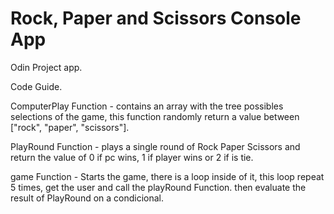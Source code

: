 # Rock, Paper and Scissors Console App
Odin Project app. 

Code Guide.

ComputerPlay Function - contains an array with the tree possibles selections of the game, this function randomly return a value between ["rock", "paper", "scissors"].

PlayRound Function - plays a single round of Rock Paper Scissors and return the value of 0 if pc wins, 1 if player wins or 2 if is tie. 

game Function - Starts the game, there is a loop inside of it, this loop repeat 5 times, get the user and call the playRound Function. then evaluate the result of PlayRound on a condicional.
